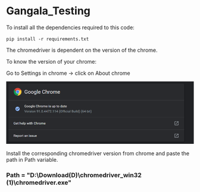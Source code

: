 # Gangala_Testing

To install all the dependencies required to this code:

```
pip install -r requirements.txt 
```



The chromedriver is dependent on the version of the chrome.


To know the version of your chrome:

Go to Settings in chrome -> click on About chrome

![alt text](https://github.com/AlluDaddy/Gangala_Testing/blob/main/image.png?raw=true)

Install the corresponding chromedriver version from chrome and paste the path in Path variable.

### Path = "D:\Download(D)\chromedriver_win32 (1)\chromedriver.exe"
